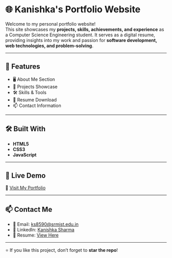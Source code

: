 # 🌐 Kanishka's Portfolio Website

Welcome to my personal portfolio website!  
This site showcases my **projects, skills, achievements, and experience** as a Computer Science Engineering student. It serves as a digital resume, providing insights into my work and passion for **software development, web technologies, and problem-solving**.

---

## 🚀 Features
- 🖥️ About Me Section  
- 📂 Projects Showcase  
- 🛠️ Skills & Tools  
- 📜 Resume Download  
- 📫 Contact Information  

---

## 🛠️ Built With
- **HTML5**  
- **CSS3**  
- **JavaScript**  

---

## 📸 Live Demo
🔗 [Visit My Portfolio](https://kanishka8590.github.io)

---

## 📫 Contact Me
- 📧 Email: [ks8590@srmist.edu.in](mailto:ks8590@srmist.edu.in)  
- 💼 LinkedIn: [Kanishka Sharma](https://www.linkedin.com/in/kanishka-sharma-13abb7351)  
- 📝 Resume: [View Here](https://drive.google.com/file/d/1HjMaf9jBIOGDtPV7-4oiobq8nxnJKvQs/view?usp=sharing)  

---

⭐ If you like this project, don’t forget to **star the repo**!
